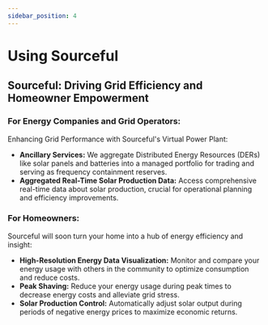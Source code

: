 ```yaml
---
sidebar_position: 4
---
```


# Using Sourceful

## Sourceful: Driving Grid Efficiency and Homeowner Empowerment

### For Energy Companies and Grid Operators:
Enhancing Grid Performance with Sourceful's Virtual Power Plant: 

- **Ancillary Services:** We aggregate Distributed Energy Resources (DERs) like solar panels and batteries into a managed portfolio for trading and serving as frequency containment reserves.
- **Aggregated Real-Time Solar Production Data:** Access comprehensive real-time data about solar production, crucial for operational planning and efficiency improvements.

### For Homeowners:
Sourceful will soon turn your home into a hub of energy efficiency and insight:

- **High-Resolution Energy Data Visualization:** Monitor and compare your energy usage with others in the community to optimize consumption and reduce costs.
- **Peak Shaving:** Reduce your energy usage during peak times to decrease energy costs and alleviate grid stress.
- **Solar Production Control:** Automatically adjust solar output during periods of negative energy prices to maximize economic returns.



